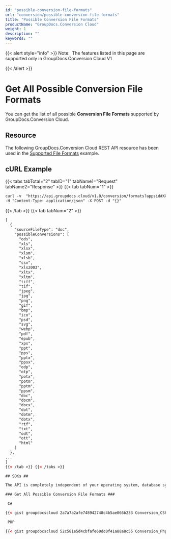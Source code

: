 ```yaml
---
id: "possible-conversion-file-formats"
url: "conversion/possible-conversion-file-formats"
title: "Possible Conversion File Formats"
productName: "GroupDocs.Conversion Cloud"
weight: 1
description: ""
keywords: ""
---
```


{{< alert style="info" >}}
Note:  The features listed in this page are supported only in GroupDocs.Conversion Cloud V1

{{< /alert >}}

# Get All Possible Conversion File Formats #

You can get the list of all possible **Conversion File Formats** supported by GroupDocs.Conversion Cloud.

## Resource ##

The following GroupDocs.Conversion Cloud REST API resource has been used in the [Supported File Formats](https://apireference.groupdocs.cloud/conversion/#!/Formats/GetAllPossibleConversions) example.

## cURL Example ##

{{< tabs tabTotal="2" tabID="1" tabName1="Request" tabName2="Response" >}} {{< tab tabNum="1" >}}

```html
curl -v  "https://api.groupdocs.cloud/v1.0/conversion/formats?appsid#XXXX&#x26;signature#XXX-XX"
-H "Content-Type: application/json" -X POST -d "{}"
```

{{< /tab >}} {{< tab tabNum="2" >}}

```html
[
  {
    "sourceFileType": "doc",
    "possibleConversions": [
      "ods",
      "xls",
      "xlsx",
      "xlsm",
      "xlsb",
      "csv",
      "xls2003",
      "xltx",
      "xltm",
      "tiff",
      "tif",
      "jpeg",
      "jpg",
      "png",
      "gif",
      "bmp",
      "ico",
      "psd",
      "svg",
      "webp",
      "pdf",
      "epub",
      "xps",
      "ppt",
      "pps",
      "pptx",
      "ppsx",
      "odp",
      "otp",
      "potx",
      "potm",
      "pptm",
      "ppsm",
      "doc",
      "docm",
      "docx",
      "dot",
      "dotm",
      "dotx",
      "rtf",
      "txt",
      "odt",
      "ott",
      "html"
    ]
  },
...
]
{{< /tab >}} {{< /tabs >}}

## SDKs ##

The API is completely independent of your operating system, database system or development language. We provide and support API SDKs in many development languages in order to make it even easier to integrate. You can see our available SDKs list [here](https://github.com/groupdocs-conversion-cloud).

### Get All Possible Conversion File Formats ###

 C#

{{< gist groupdocscloud 2a7a7a2afe748942748c4b5ae066b233 Conversion_CSharp_Get_All_Possible_Conversions.cs >}}

 PHP

{{< gist groupdocscloud 52c581e5d4cbfafe60dc0f41a88a8c55 Conversion_Php_Get_All_Possible_Conversions.php >}}

